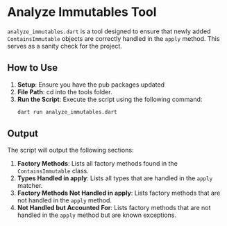 # Analyze Immutables Tool

`analyze_immutables.dart` is a tool designed to ensure that newly added `ContainsImmutable` objects are correctly handled in the `apply` method. This serves as a sanity check for the project.


## How to Use

1. **Setup**: Ensure you have the pub packages updated
2. **File Path**: cd into the tools folder.
3. **Run the Script**: Execute the script using the following command:
   ```sh
   dart run analyze_immutables.dart
   ```

## Output

The script will output the following sections:
1. **Factory Methods**: Lists all factory methods found in the `ContainsImmutable` class.
2. **Types Handled in apply**: Lists all types that are handled in the `apply` matcher.
3. **Factory Methods Not Handled in apply**: Lists factory methods that are not handled in the `apply` method.
4. **Not Handled but Accounted For**: Lists factory methods that are not handled in the `apply` method but are known exceptions.